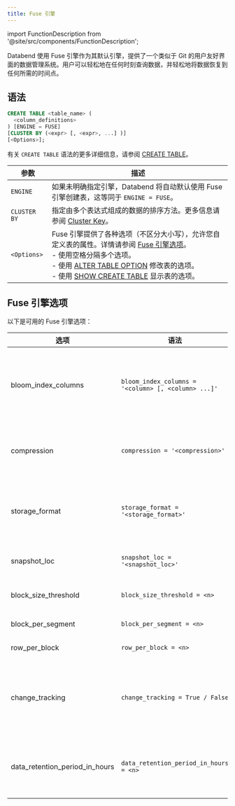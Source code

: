```yaml
---
title: Fuse 引擎
---
```

import FunctionDescription from '@site/src/components/FunctionDescription';

<FunctionDescription description="引入或更新: v1.2.617"/>

Databend 使用 Fuse 引擎作为其默认引擎，提供了一个类似于 Git 的用户友好界面的数据管理系统。用户可以轻松地在任何时刻查询数据，并轻松地将数据恢复到任何所需的时间点。

## 语法

```sql
CREATE TABLE <table_name> (
  <column_definitions>
) [ENGINE = FUSE] 
[CLUSTER BY (<expr> [, <expr>, ...] )] 
[<Options>];
```

有关 `CREATE TABLE` 语法的更多详细信息，请参阅 [CREATE TABLE](../../10-sql-commands/00-ddl/01-table/10-ddl-create-table.md)。

| 参数           | 描述                                                                                                                                                                                         |
|--------------|-----------------------------------------------------------------------------------------------------------------------------------------------------------------------------------------------------|
| `ENGINE`     | 如果未明确指定引擎，Databend 将自动默认使用 Fuse 引擎创建表，这等同于 `ENGINE = FUSE`。                                                                                                    |
| `CLUSTER BY` | 指定由多个表达式组成的数据的排序方法。更多信息请参阅 [Cluster Key](/guides/performance/cluster-key)。     |
| `<Options>`  | Fuse 引擎提供了各种选项（不区分大小写），允许您自定义表的属性。详情请参阅 [Fuse 引擎选项](#fuse-engine-options)。<br/>- 使用空格分隔多个选项。<br/>- 使用 [ALTER TABLE OPTION](../../10-sql-commands/00-ddl/01-table/90-alter-table-option.md) 修改表的选项。<br/>- 使用 [SHOW CREATE TABLE](../../10-sql-commands/00-ddl/01-table/show-create-table.md) 显示表的选项。|

## Fuse 引擎选项

以下是可用的 Fuse 引擎选项：

| 选项                     | 语法                                               | 描述                                                                                                                                                                                                                                                                                            |
|----------------------	|-----------------------------------------------------	|-------------------------------------------------------------------------------------------------------------------------------------------------------------------------------------------------------------------------------------------------------------------------------------------------------	|
| bloom_index_columns  	| `bloom_index_columns = '<column> [, <column> ...]'` 	| 指定用于布隆索引的列。这些列的数据类型可以是 Map、Number、String、Date 或 Timestamp。如果没有指定特定列，布隆索引默认在所有支持的列上创建。`bloom_index_columns=''` 禁用布隆索引。                                                            	|
| compression          	| `compression = '<compression>'`                     	| 指定引擎的压缩方法。压缩选项包括 lz4、zstd、snappy 或 none。压缩方法在对象存储中默认为 zstd，在文件系统 (fs) 存储中默认为 lz4。                                                                                               	|
| storage_format       	| `storage_format = '<storage_format>'`               	| 指定数据的存储方式。默认情况下，storage_format 设置为 **Parquet**，它提供高压缩率，非常适合云原生对象存储。此外，还支持实验性的 **Native** 格式，优化了文件系统等存储设备的内存复制开销。 	|
| snapshot_loc         	| `snapshot_loc = '<snapshot_loc>'`                   	| 指定字符串格式的位置参数，允许在不复制数据的情况下轻松共享表。                                                                                                                                                                                                  	|
| block_size_threshold 	| `block_size_threshold = <n>`   	| 指定块的最大大小（以字节为单位）。默认值为 104,857,600 字节。                                                                                                                                                                                                                                                     	|
| block_per_segment    	| `block_per_segment = <n>`         	| 指定段中的最大块数。默认值为 1,000。                                                                                                                                                                                                                               	|
| row_per_block        	| `row_per_block = <n>`                 	| 指定文件中的最大行数。默认值为 1,000,000。                                                                                                                                                                                                                                   	|
| change_tracking       | `change_tracking = True / False`        | 在 Fuse 引擎中将此选项设置为 `True` 允许跟踪表的更改。<br/>为表创建流将自动将 `change_tracking` 设置为 `True`，并引入额外的隐藏列作为更改跟踪元数据。更多信息请参阅 [How Stream Works](/guides/load-data/continuous-data-pipelines/stream#how-stream-works)。|
| data_retention_period_in_hours | `data_retention_period_in_hours = <n>` | 指定保留表数据的小时数。最小值为 1 小时。最大值由 [databend-query.toml](https://github.com/datafuselabs/databend/blob/main/scripts/distribution/configs/databend-query.toml) 配置文件中的 `data_retention_time_in_days_max` 设置定义，如果未指定，则默认为 2,160 小时（90 天 x 24 小时）。|